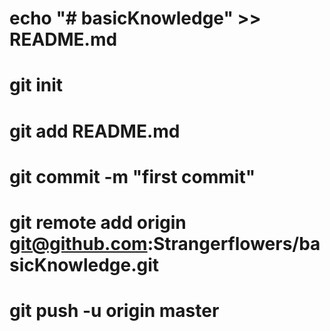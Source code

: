 # echo "# basicKnowledge" >> README.md
# git init
# git add README.md
# git commit -m "first commit"
# git remote add origin git@github.com:Strangerflowers/basicKnowledge.git
# git push -u origin master